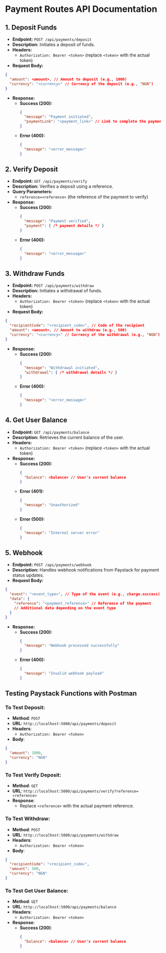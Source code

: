 # Payment Routes API Documentation

## 1. Deposit Funds
- **Endpoint:** `POST /api/payments/deposit`
- **Description:** Initiates a deposit of funds.
- **Headers:**
  - `Authorization: Bearer <token>` (replace `<token>` with the actual token)
- **Request Body:**
```json
{
  "amount": <amount>, // Amount to deposit (e.g., 1000)
  "currency": "<currency>" // Currency of the deposit (e.g., "NGN")
}
```
- **Response:**
  - **Success (200):**
    ```json
    {
      "message": "Payment initiated",
      "paymentLink": "<payment_link>" // Link to complete the payment
    }
    ```
  - **Error (400):**
    ```json
    {
      "message": "<error_message>"
    }
    ```

## 2. Verify Deposit
- **Endpoint:** `GET /api/payments/verify`
- **Description:** Verifies a deposit using a reference.
- **Query Parameters:**
  - `reference=<reference>` (the reference of the payment to verify)
- **Response:**
  - **Success (200):**
    ```json
    {
      "message": "Payment verified",
      "payment": { /* payment details */ }
    }
    ```
  - **Error (400):**
    ```json
    {
      "message": "<error_message>"
    }
    ```

## 3. Withdraw Funds
- **Endpoint:** `POST /api/payments/withdraw`
- **Description:** Initiates a withdrawal of funds.
- **Headers:**
  - `Authorization: Bearer <token>` (replace `<token>` with the actual token)
- **Request Body:**
```json
{
  "recipientCode": "<recipient_code>", // Code of the recipient
  "amount": <amount>, // Amount to withdraw (e.g., 500)
  "currency": "<currency>" // Currency of the withdrawal (e.g., "NGN")
}
```
- **Response:**
  - **Success (200):**
    ```json
    {
      "message": "Withdrawal initiated",
      "withdrawal": { /* withdrawal details */ }
    }
    ```
  - **Error (400):**
    ```json
    {
      "message": "<error_message>"
    }
    ```

## 4. Get User Balance
- **Endpoint:** `GET /api/payments/balance`
- **Description:** Retrieves the current balance of the user.
- **Headers:**
  - `Authorization: Bearer <token>` (replace `<token>` with the actual token)
- **Response:**
  - **Success (200):**
    ```json
    {
      "balance": <balance> // User's current balance
    }
    ```
  - **Error (401):**
    ```json
    {
      "message": "Unauthorized"
    }
    ```
  - **Error (500):**
    ```json
    {
      "message": "Internal server error"
    }
    ```

## 5. Webhook
- **Endpoint:** `POST /api/payments/webhook`
- **Description:** Handles webhook notifications from Paystack for payment status updates.
- **Request Body:**
```json
{
  "event": "<event_type>", // Type of the event (e.g., charge.success)
  "data": {
    "reference": "<payment_reference>" // Reference of the payment
    // Additional data depending on the event type
  }
}
```
- **Response:**
  - **Success (200):**
    ```json
    {
      "message": "Webhook processed successfully"
    }
    ```
  - **Error (400):**
    ```json
    {
      "message": "Invalid webhook payload"
    }
    ```

## Testing Paystack Functions with Postman

### To Test Deposit:
- **Method**: `POST`
- **URL**: `http://localhost:5000/api/payments/deposit`
- **Headers**: 
  - `Authorization: Bearer <token>`
- **Body**:
```json
{
  "amount": 1000,
  "currency": "NGN"
}
```

### To Test Verify Deposit:
- **Method**: `GET`
- **URL**: `http://localhost:5000/api/payments/verify?reference=<reference>`
- **Response**: 
  - Replace `<reference>` with the actual payment reference.

### To Test Withdraw:
- **Method**: `POST`
- **URL**: `http://localhost:5000/api/payments/withdraw`
- **Headers**: 
  - `Authorization: Bearer <token>`
- **Body**:
```json
{
  "recipientCode": "<recipient_code>",
  "amount": 500,
  "currency": "NGN"
}
```

### To Test Get User Balance:
- **Method**: `GET`
- **URL**: `http://localhost:5000/api/payments/balance`
- **Headers**: 
  - `Authorization: Bearer <token>`
- **Response**:
  - **Success (200)**:
    ```json
    {
      "balance": <balance> // User's current balance
    }
